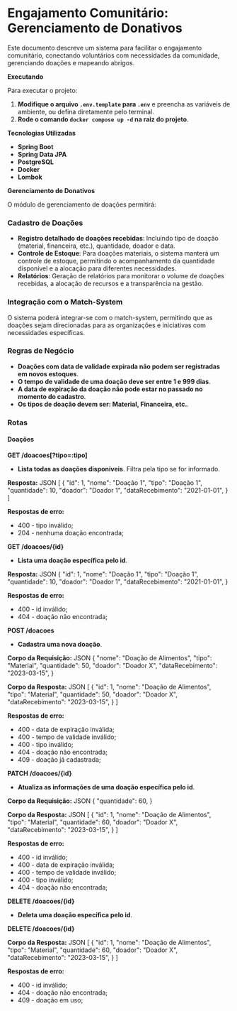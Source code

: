 # Engajamento Comunitário: Gerenciamento de Donativos

Este documento descreve um sistema para facilitar o engajamento comunitário, conectando voluntários com necessidades da comunidade, gerenciando doações e mapeando abrigos.

**Executando**

Para executar o projeto:

1. **Modifique o arquivo `.env.template` para `.env`** e preencha as variáveis de ambiente, ou defina diretamente pelo terminal.
2. **Rode o comando `docker compose up -d` na raiz do projeto**.

**Tecnologias Utilizadas**

- **Spring Boot**
- **Spring Data JPA**
- **PostgreSQL**
- **Docker**
- **Lombok**

**Gerenciamento de Donativos**

O módulo de gerenciamento de doações permitirá:

### Cadastro de Doações

- **Registro detalhado de doações recebidas**: Incluindo tipo de doação (material, financeira, etc.), quantidade, doador e data.
- **Controle de Estoque**: Para doações materiais, o sistema manterá um controle de estoque, permitindo o acompanhamento da quantidade disponível e a alocação para diferentes necessidades.
- **Relatórios**: Geração de relatórios para monitorar o volume de doações recebidas, a alocação de recursos e a transparência na gestão.

### Integração com o Match-System

O sistema poderá integrar-se com o match-system, permitindo que as doações sejam direcionadas para as organizações e iniciativas com necessidades específicas.

### Regras de Negócio

- **Doações com data de validade expirada não podem ser registradas em novos estoques**.
- **O tempo de validade de uma doação deve ser entre 1 e 999 dias**.
- **A data de expiração da doação não pode estar no passado no momento do cadastro**.
- **Os tipos de doação devem ser: Material, Financeira, etc.**.

### Rotas

#### Doações

**GET /doacoes[?tipo=:tipo]**

- **Lista todas as doações disponíveis**. Filtra pela tipo se for informado.

**Resposta:** JSON [ { "id": 1, "nome": "Doação 1", "tipo": "Doação 1", "quantidade": 10, "doador": "Doador 1", "dataRecebimento": "2021-01-01", } ]

**Respostas de erro:**
* 400 - tipo inválido;
* 204 - nenhuma doação encontrada;

**GET /doacoes/{id}**

- **Lista uma doação específica pelo id**.

**Resposta:** JSON { "id": 1, "nome": "Doação 1", "tipo": "Doação 1", "quantidade": 10, "doador": "Doador 1", "dataRecebimento": "2021-01-01", }

**Respostas de erro:**
* 400 - id inválido;
* 404 - doação não encontrada;

**POST /doacoes**

- **Cadastra uma nova doação**.

**Corpo da Requisição:** JSON { "nome": "Doação de Alimentos", "tipo": "Material", "quantidade": 50, "doador": "Doador X", "dataRecebimento": "2023-03-15", }

**Corpo da Resposta:** JSON [ { "id": 1, "nome": "Doação de Alimentos", "tipo": "Material", "quantidade": 50, "doador": "Doador X", "dataRecebimento": "2023-03-15", } ]

**Respostas de erro:**
* 400 - data de expiração inválida;
* 400 - tempo de validade inválido;
* 400 - tipo inválido;
* 404 - doação não encontrada;
* 409 - doação já cadastrada;

**PATCH /doacoes/{id}**

- **Atualiza as informações de uma doação específica pelo id**.

**Corpo da Requisição:** JSON { "quantidade": 60, }

**Corpo da Resposta:** JSON [ { "id": 1, "nome": "Doação de Alimentos", "tipo": "Material", "quantidade": 60, "doador": "Doador X", "dataRecebimento": "2023-03-15", } ]

**Respostas de erro:**
* 400 - id inválido;
* 400 - data de expiração inválida;
* 400 - tempo de validade inválido;
* 400 - tipo inválido;
* 404 - doação não encontrada;

**DELETE /doacoes/{id}**

- **Deleta uma doação específica pelo id**.

**DELETE /doacoes/{id}**

**Corpo da Resposta:** JSON [ { "id": 1, "nome": "Doação de Alimentos", "tipo": "Material", "quantidade": 60, "doador": "Doador X", "dataRecebimento": "2023-03-15", } ]

**Respostas de erro:**
* 400 - id inválido;
* 404 - doação não encontrada;
* 409 - doação em uso;